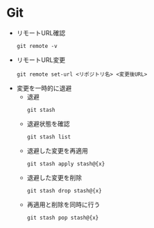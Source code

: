 # Git
- リモートURL確認
    ```
    git remote -v
    ```
- リモートURL変更
    ```
    git remote set-url <リポジトリ名> <変更後URL>
    ```
- 変更を一時的に退避
    - 退避
        ```
        git stash
        ```
    - 退避状態を確認
        ```
        git stash list
        ```
    - 退避した変更を再適用
        ```
        git stash apply stash@{x}
        ```
    - 退避した変更を削除
        ```
        git stash drop stash@{x}
        ```
    - 再適用と削除を同時に行う
        ```
        git stash pop stash@{x}
        ```
